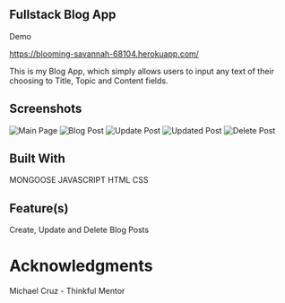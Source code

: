 ## Fullstack Blog App

Demo

https://blooming-savannah-68104.herokuapp.com/

This is my Blog App, which simply allows users to input any text of their choosing to Title, Topic and Content fields. 

## Screenshots
![Main Page](https://user-images.githubusercontent.com/33733481/40255562-74be1eaa-5a9c-11e8-9c1e-70b6363cdd1d.png)
![Blog Post](https://user-images.githubusercontent.com/33733481/40255575-7fbcd8d2-5a9c-11e8-8289-cec6f215340e.png)
![Update Post](https://user-images.githubusercontent.com/33733481/40255582-885d1402-5a9c-11e8-93cc-65eb84f5a25b.png)
![Updated Post](https://user-images.githubusercontent.com/33733481/40255609-9f9487b8-5a9c-11e8-8360-195abb098d8e.png)
![Delete Post](https://user-images.githubusercontent.com/33733481/40255623-a7e0954c-5a9c-11e8-94eb-fbde29254e36.png)

## Built With

MONGOOSE
JAVASCRIPT
HTML
CSS

## Feature(s)

Create, Update and Delete Blog Posts

# Acknowledgments

Michael Cruz - Thinkful Mentor
